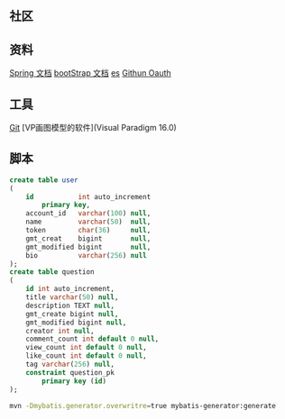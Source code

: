 ## 社区

## 资料
[Spring 文档](https://spring.io/guides)
[bootStrap 文档](https://v3.bootcss.com)
[es](https://elasticsearch.cn/)
[Githun Oauth](https://developer.github.com/apps/building-oauth-apps/creating-an-oauth-app/)
    
    
## 工具
[Git](https://git-scm.com/download)
[VP画图模型的软件](Visual Paradigm 16.0)

## 脚本
```sql
create table user
(
    id           int auto_increment
        primary key,
    account_id   varchar(100) null,
    name         varchar(50)  null,
    token        char(36)     null,
    gmt_creat    bigint       null,
    gmt_modified bigint       null,
    bio          varchar(256) null
);
create table question
(
	id int auto_increment,
	title varchar(50) null,
	description TEXT null,
	gmt_create bigint null,
	gmt_modified bigint null,
	creator int null,
	comment_count int default 0 null,
	view_count int default 0 null,
	like_count int default 0 null,
	tag varchar(256) null,
	constraint question_pk
		primary key (id)
);
```

```bash
mvn -Dmybatis.generator.overwritre=true mybatis-generator:generate

```